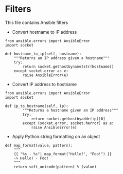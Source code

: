 # Filters

This file contains Ansible filters


* Convert hostname to IP address

```
from ansible.errors import AnsibleError
import socket

def hostname_to_ip(self, hostname):
    """Returns an IP address given a hostname"""
    try:
        return socket.gethostbyname(str(hostname))
    except socket.error as e:
        raise AnsibleError(e)
```

* Convert IP address to hostname

```
from ansible.errors import AnsibleError
import socket

def ip_to_hostname(self, ip):
        """Returns a hostname given an IP address"""
        try:
            return socket.gethostbyaddr(ip)[0]
        except (socket.error, socket.herror) as e:
            raise AnsibleError(e)
```

* Apply Python string formatting on an object

```
def map_format(value, pattern):
    """
    {{ "%s - %s"| map_format("Hello?", "Foo!") }}
    -> Hello? - Foo!
    """
    return soft_unicode(pattern) % (value)
```

